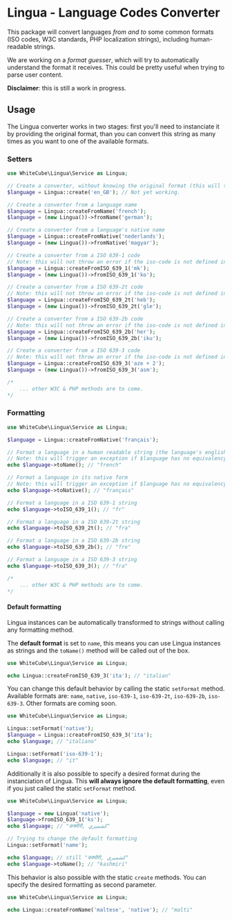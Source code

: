 # Lingua - Language Codes Converter

This package will convert languages _from and to_ some common formats (ISO codes, W3C standards, PHP localization strings), including human-readable strings.

We are working on a _format guesser_, which will try to automatically understand the format it receives. This could be pretty useful when trying to parse user content.

**Disclaimer**: this is still a work in progress.

## Usage

The Lingua converter works in two stages: first you'll need to instanciate it by providing the original format, than you can convert this string as many times as you want to one of the available formats.

### Setters

```php
use WhiteCube\Lingua\Service as Lingua;

// Create a converter, without knowing the original format (this will try to guess it for you)
$language = Lingua::create('en_GB'); // Not yet working.

// Create a converter from a language name
$language = Lingua::createFromName('french');
$language = (new Lingua())->fromName('german');

// Create a converter from a language's native name
$language = Lingua::createFromNative('nederlands');
$language = (new Lingua())->fromNative('magyar');

// Create a converter from a ISO 639-1 code
// Note: this will not throw an error if the iso-code is not defined in the language repository
$language = Lingua::createFromISO_639_1('mk');
$language = (new Lingua())->fromISO_639_1('ko');

// Create a converter from a ISO 639-2t code
// Note: this will not throw an error if the iso-code is not defined in the language repository
$language = Lingua::createFromISO_639_2t('heb');
$language = (new Lingua())->fromISO_639_2t('gle');

// Create a converter from a ISO 639-2b code
// Note: this will not throw an error if the iso-code is not defined in the language repository
$language = Lingua::createFromISO_639_2b('her');
$language = (new Lingua())->fromISO_639_2b('iku');

// Create a converter from a ISO 639-3 code
// Note: this will not throw an error if the iso-code is not defined in the language repository
$language = Lingua::createFromISO_639_3('aze + 2');
$language = (new Lingua())->fromISO_639_3('asm');

/*
    ... other W3C & PHP methods are to come.
*/
```

### Formatting

```php
use WhiteCube\Lingua\Service as Lingua;

$language = Lingua::createFromNative('français');

// Format a language in a human readable string (the language's english name)
// Note: this will trigger an exception if $language has no equivalency in the languages repository
echo $language->toName(); // "french"

// Format a language in its native form
// Note: this will trigger an exception if $language has no equivalency in the languages repository
echo $language->toNative(); // "français"

// Format a language in a ISO 639-1 string
echo $language->toISO_639_1(); // "fr"

// Format a language in a ISO 639-2t string
echo $language->toISO_639_2t(); // "fra"

// Format a language in a ISO 639-2b string
echo $language->toISO_639_2b(); // "fre"

// Format a language in a ISO 639-3 string
echo $language->toISO_639_3(); // "fra"

/*
    ... other W3C & PHP methods are to come.
*/
```

#### Default formatting

Lingua instances can be automatically transformed to strings without calling any formatting method. 

The **default format** is set to `name`, this means you can use Lingua instances as strings and the `toName()` method will be called out of the box.

```php
use WhiteCube\Lingua\Service as Lingua;

echo Lingua::createFromISO_639_3('ita'); // "italian"
```

You can change this default behavior by calling the static `setFormat` method. Available formats are: `name`, `native`, `iso-639-1`, `iso-639-2t`, `iso-639-2b`, `iso-639-3`. Other formats are coming soon.

```php
use WhiteCube\Lingua\Service as Lingua;

Lingua::setFormat('native');
$language = Lingua::createFromISO_639_3('ita');
echo $language; // "italiano"

Lingua::setFormat('iso-639-1');
echo $language; // "it"
```

Additionally it is also possible to specify a desired format during the instanciation of Lingua. This **will always ignore the default formatting**, even if you just called the static `setFormat` method.

```php
use WhiteCube\Lingua\Service as Lingua;

$language = new Lingua('native');
$language->fromISO_639_1('ks');
echo $language; // "कश्मीरी, كشميري‎"

// Trying to change the default formatting
Lingua::setFormat('name');

echo $language; // still "कश्मीरी, كشميري‎"
echo $language->toName(); // "kashmiri"
```

This behavior is also possible with the static `create` methods. You can specify the desired formatting as second parameter.

```php
use WhiteCube\Lingua\Service as Lingua;

echo Lingua::createFromName('maltese', 'native'); // "malti"
```
